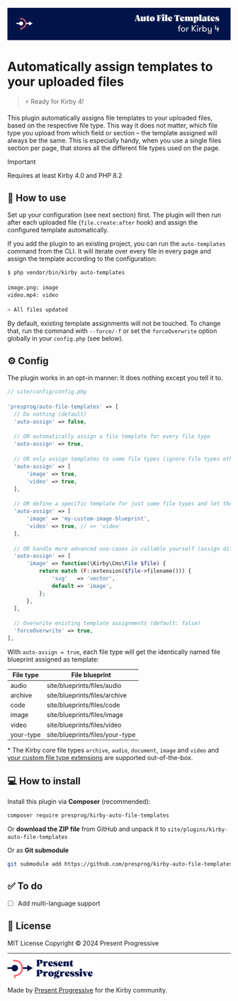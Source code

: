 ![Kirby Auto File Templates Plugin](/.github/banner.png)

# Automatically assign templates to your uploaded files

> ⚡ Ready for Kirby 4!

This plugin automatically assigns file templates to your uploaded files, based on the respective file type. This way it does not matter, which file type you upload from which field or section – the template assigned will always be the same. This is especially handy, when you use a single files section per page, that stores all the different file types used on the page.

> [!IMPORTANT]
> Requires at least Kirby 4.0 and PHP 8.2

## 🚀 How to use

Set up your configuration (see next section) first. The plugin will then run after each uploaded file (`file.create:after` hook) and assign the configured template automatically.

If you add the plugin to an existing project, you can run the `auto-templates` command from the CLI. It will iterate over every file in every page and assign the template according to the configuration:

```bash
$ php vendor/bin/kirby auto-templates

image.png: image
video.mp4: video

> All files updated
```

By default, existing template assignments will not be touched. To change that, run the command with `--force/-f` or set the `forceOverwrite` option globally in your `config.php` (see below).

## ⚙️ Config

The plugin works in an opt-in manner: It does nothing except you tell it to.

```php
// site/config/config.php

'presprog/auto-file-templates' => [
  // Do nothing (default)
  'auto-assign' => false,

  // OR automatically assign a file template for every file type
  'auto-assign' => true,

  // OR only assign templates to some file types (ignore file types other than `image` and `video`
  'auto-assign' => [
      'image' => true,
      'video' => true,
  ],

  // OR define a specific template for just some file types and let the plugin decide for the others
  'auto-assign' => [
      'image' => 'my-custom-image-blueprint',
      'video' => true, // => 'video'
  ],

  // OR handle more advanced use-cases in callable yourself (assign different file templates for vector and raster images)
  'auto-assign' => [
      'image' => function(\Kirby\Cms\File $file) {
          return match (F::extension($file->filename())) {
              'svg'   => 'vector',
              default => 'image',
          };
      },
  ],

  // Overwrite existing template assignments (default: false)
  'forceOverwrite' => true,
],

```

With `auto-assign = true`, each file type will get the identically named file blueprint assigned as template:

| File type | File blueprint                  |
|-----------|---------------------------------|
| audio     | site/blueprints/files/audio     |
| archive   | site/blueprints/files/archive   |
| code      | site/blueprints/files/code      |
| image     | site/blueprints/files/image     |
| video     | site/blueprints/files/video     |
| your-type | site/blueprints/files/your-type |

\* The Kirby core file types `archive`, `audio`, `document`,  `image` and `video` and [your custom file type extensions](https://getkirby.com/docs/reference/plugins/extensions/file-types) are supported out-of-the-box.

## 💻 How to install

Install this plugin via **Composer** (recommended):

```bash
composer require presprog/kirby-auto-file-templates
```

Or **download the ZIP file** from GitHub and unpack it to `site/plugins/kirby-auto-file-templates`


Or as **Git submodule**

```bash
git submodule add https://github.com/presprog/kirby-auto-file-templates.git site/plugins/auto-file-templates
```

## ✅ To do
* [ ] Add multi-language support

## 📄 License

MIT License Copyright © 2024 Present Progressive

----

<img src="/logo.svg?raw=true" width="200" height="43">

Made by [Present Progressive](https://www.presentprogressive.de) for the Kirby community.

